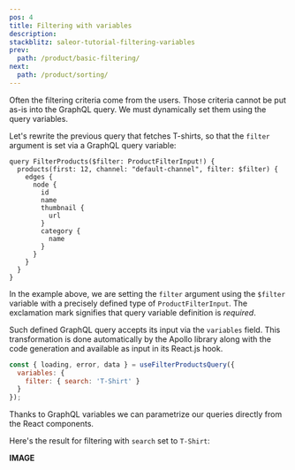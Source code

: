 ```yaml
---
pos: 4
title: Filtering with variables
description: 
stackblitz: saleor-tutorial-filtering-variables
prev:
  path: /product/basic-filtering/
next:
  path: /product/sorting/
---
```


Often the filtering criteria come from the users. Those criteria cannot be put as-is into the GraphQL query. We must dynamically set them using the query variables.

Let's rewrite the previous query that fetches T-shirts, so that the `filter` argument is set via a GraphQL query variable:

```graphql{1,2}
query FilterProducts($filter: ProductFilterInput!) {
  products(first: 12, channel: "default-channel", filter: $filter) {
    edges {
      node {
        id
        name
        thumbnail {
          url
        }
        category {
          name
        }
      }
    }
  }
}
```

In the example above, we are setting the `filter` argument using the `$filter` variable with a precisely defined type of `ProductFilterInput`. The exclamation mark signifies that query variable definition is *required*.


Such defined GraphQL query accepts its input via the `variables` field. This transformation is done automatically by the Apollo library along with the code generation and available as input in its React.js hook.

```js
const { loading, error, data } = useFilterProductsQuery({
  variables: {
    filter: { search: 'T-Shirt' }
  }
});
```

Thanks to GraphQL variables we can parametrize our queries directly from the React components. 

Here's the result for filtering with `search` set to `T-Shirt`:

**IMAGE**